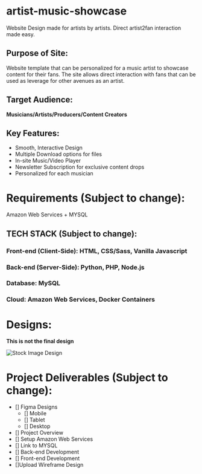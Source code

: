 # artist-music-showcase
Website Design made for artists by artists. Direct artist2fan interaction made easy.

## Purpose of Site:

Website template that can be personalized for a music artist to showcase content for their fans. The site allows direct interaction with fans that can be used as leverage for other avenues as an artist.


## Target Audience: 

**Musicians/Artists/Producers/Content Creators**

## Key Features: 

- Smooth, Interactive Design 
- Multiple Download options for files
- In-site Music/Video Player 
- Newsletter Subscription for exclusive content drops
- Personalized for each musician

# Requirements (Subject to change):

Amazon Web Services + MYSQL


## TECH STACK (Subject to change): 

### Front-end (Client-Side): HTML, CSS/Sass, Vanilla Javascript
### Back-end (Server-Side): Python, PHP, Node.js
### Database: MySQL
### Cloud: Amazon Web Services, Docker Containers

# Designs:
**This is not the final design** 

![Stock Image Design](https://help.figma.com/hc/article_attachments/18924884984727)


# Project Deliverables (Subject to change): 

- [] Figma Designs 
  - [] Mobile
  - [] Tablet 
  - [] Desktop
- [] Project Overview
- [] Setup Amazon Web Services
- [] Link to MYSQL
- [] Back-end Development 
- [] Front-end Development 
- []Upload Wireframe Design
